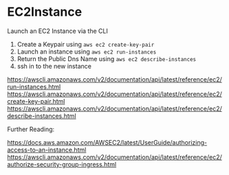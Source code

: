 # EC2Instance
Launch an EC2 Instance via the CLI

1. Create a Keypair using `aws ec2 create-key-pair` 
2. Launch an instance using `aws ec2 run-instances`
3. Return the Public Dns Name using `aws ec2 describe-instances`
4. ssh in to the new instance


https://awscli.amazonaws.com/v2/documentation/api/latest/reference/ec2/run-instances.html
https://awscli.amazonaws.com/v2/documentation/api/latest/reference/ec2/create-key-pair.html
https://awscli.amazonaws.com/v2/documentation/api/latest/reference/ec2/describe-instances.html

Further Reading:

https://docs.aws.amazon.com/AWSEC2/latest/UserGuide/authorizing-access-to-an-instance.html
https://awscli.amazonaws.com/v2/documentation/api/latest/reference/ec2/authorize-security-group-ingress.html
